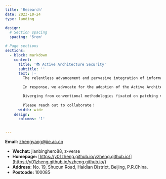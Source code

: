 ```yaml
---
title: 'Research'
date: 2023-10-24
type: landing

design:
  # Section spacing
  spacing: '5rem'

# Page sections
sections:
  - block: markdown
    content:
      title: '📚 Active Architecture Security'
      subtitle: ''
      text: |-
        The relentless advancement and pervasive integration of information technology bring forth profound and novel challenges to the realm of cyberspace security. Within this landscape, critical information infrastructure and pivotal information systems inevitably contend with the specter of software and hardware vulnerabilities, compounded by the ceaseless emergence of obscure threats. Conventional paradigms of defense and established security methodologies find themselves inadequately equipped to navigate these evolving complexities. We find ourselves ensnared within an unyielding cycle of identifying vulnerabilities and hastily patching them—a cycle that underscores an acute exigency for fresh perspectives and innovative technologies in defense.

        In response, we advocate for the adoption of the Active Architecture Security framework. Central to our proposition is the acknowledgment that the efficacy of exploiting software and hardware vulnerabilities is rooted in the intrinsic security frailties embedded within fundamental information technologies, notably CPUs and operating systems. Active Architecture Security espouses an approach commencing with an in-depth analysis of vulnerability exploitation mechanisms and attack vectors. It endeavors to pinpoint the underlying security vulnerabilities within information technology infrastructures that assailants exploit in the backdrop of system vulnerabilities. Grounded in the imperative of security requisites, this approach necessitates the reengineering and refinement of extant information technologies. This reconfiguration aims to endow these technologies with the capacity to efficaciously curtail, discern, regulate, and eradicate security threats stemming from their inherent vulnerabilities, thereby effecting a metamorphosis from mere "information technology + security" to fortified "secure information technology."

        Diverging from conventional methodologies fixated on patching vulnerabilities, Active Architecture Security does not seek outright elimination of vulnerabilities but instead endeavors to render them impotent. Moreover, it diverges from the conventional "security door model" of perimeter defense and defense in depth, as well as the "safe box model" predicated on zero trust. Through proactive embedded defenses, it establishes a paradigm akin to a "hidden treasure model," with its focal point squarely centered on the avenues of attack.
        
        Please reach out to collaborate！
      width: wide
    design:
      columns: '1'


---
```


**Email:** [zhengyang@iie.ac.cn](mailto:zhengyang@iie.ac.cn)
- **Wechat:** jianbinghero88, z-verse
- **Homepage:** [https://y01zheng.github.io/yzheng.github.io/](https://y01zheng.github.io/yzheng.github.io/)
- **Address:** No. 19, Shucun Road, Haidian District, Beijing, P.R.China.
- **Postcode:** 100085


